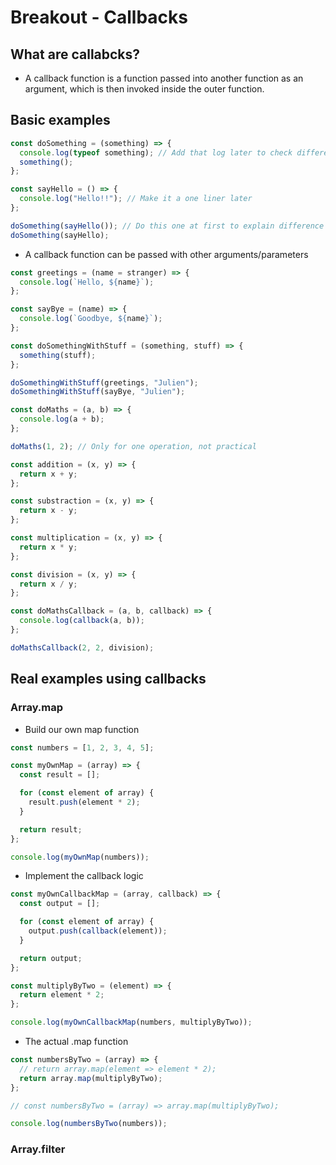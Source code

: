 # Breakout - Callbacks

## What are callabcks?

- A callback function is a function passed into another function as an argument, which is then invoked inside the outer function.

## Basic examples

```js
const doSomething = (something) => {
  console.log(typeof something); // Add that log later to check difference passing/calling
  something();
};

const sayHello = () => {
  console.log("Hello!!"); // Make it a one liner later
};

doSomething(sayHello()); // Do this one at first to explain difference between calling and passing a function
doSomething(sayHello);
```

- A callback function can be passed with other arguments/parameters

```js
const greetings = (name = stranger) => {
  console.log(`Hello, ${name}`);
};

const sayBye = (name) => {
  console.log(`Goodbye, ${name}`);
};

const doSomethingWithStuff = (something, stuff) => {
  something(stuff);
};

doSomethingWithStuff(greetings, "Julien");
doSomethingWithStuff(sayBye, "Julien");
```

```js
const doMaths = (a, b) => {
  console.log(a + b);
};

doMaths(1, 2); // Only for one operation, not practical

const addition = (x, y) => {
  return x + y;
};

const substraction = (x, y) => {
  return x - y;
};

const multiplication = (x, y) => {
  return x * y;
};

const division = (x, y) => {
  return x / y;
};

const doMathsCallback = (a, b, callback) => {
  console.log(callback(a, b));
};

doMathsCallback(2, 2, division);
```

## Real examples using callbacks

### Array.map

- Build our own map function

```js
const numbers = [1, 2, 3, 4, 5];

const myOwnMap = (array) => {
  const result = [];

  for (const element of array) {
    result.push(element * 2);
  }

  return result;
};

console.log(myOwnMap(numbers));
```

- Implement the callback logic

```js
const myOwnCallbackMap = (array, callback) => {
  const output = [];

  for (const element of array) {
    output.push(callback(element));
  }

  return output;
};

const multiplyByTwo = (element) => {
  return element * 2;
};

console.log(myOwnCallbackMap(numbers, multiplyByTwo));
```

- The actual .map function

```js
const numbersByTwo = (array) => {
  // return array.map(element => element * 2);
  return array.map(multiplyByTwo);
};

// const numbersByTwo = (array) => array.map(multiplyByTwo);

console.log(numbersByTwo(numbers));
```

### Array.filter
